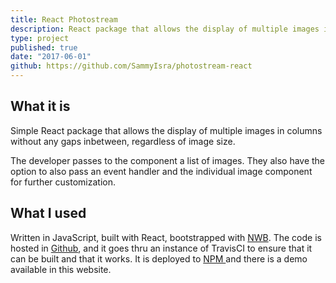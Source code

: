 ```yaml
---
title: React Photostream
description: React package that allows the display of multiple images in a wall without any space between them.
type: project
published: true
date: "2017-06-01"
github: https://github.com/SammyIsra/photostream-react
---
```


## What it is

Simple React package that allows the display of multiple images in columns without any gaps inbetween, regardless of image size.

The developer passes to the component a list of images. They also have the option to also pass an event handler and the individual image component for further customization. 

## What I used

Written in JavaScript, built with React, bootstrapped with [NWB](https://github.com/insin/nwb). The code is hosted in [Github](https://github.com/SammyIsra/photostream-react), and it goes thru an instance of TravisCI to ensure that it can be built and that it works. It is deployed to [NPM ](https://www.npmjs.com/package/react-photostream) and there is a demo available in this website.